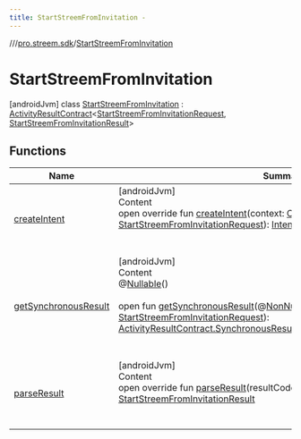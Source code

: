 ```yaml
---
title: StartStreemFromInvitation -
---
```

//[<root>](../../../index.md)/[pro.streem.sdk](../index.md)/[StartStreemFromInvitation](index.md)



# StartStreemFromInvitation  
 [androidJvm] class [StartStreemFromInvitation](index.md) : [ActivityResultContract](https://developer.android.com/reference/kotlin/androidx/activity/result/contract/ActivityResultContract.html)<[StartStreemFromInvitationRequest](../-start-streem-from-invitation-request/index.md), [StartStreemFromInvitationResult](../-start-streem-from-invitation-result/index.md)>    


## Functions  
  
|  Name |  Summary | 
|---|---|
| <a name="pro.streem.sdk/StartStreemFromInvitation/createIntent/#android.content.Context#pro.streem.sdk.StartStreemFromInvitationRequest/PointingToDeclaration/"></a>[createIntent](create-intent.md)| <a name="pro.streem.sdk/StartStreemFromInvitation/createIntent/#android.content.Context#pro.streem.sdk.StartStreemFromInvitationRequest/PointingToDeclaration/"></a>[androidJvm]  <br>Content  <br>open override fun [createIntent](create-intent.md)(context: [Context](https://developer.android.com/reference/kotlin/android/content/Context.html), input: [StartStreemFromInvitationRequest](../-start-streem-from-invitation-request/index.md)): [Intent](https://developer.android.com/reference/kotlin/android/content/Intent.html)  <br><br><br>|
| <a name="androidx.activity.result.contract/ActivityResultContract/getSynchronousResult/#android.content.Context#pro.streem.sdk.StartStreemFromInvitationRequest/PointingToDeclaration/"></a>[getSynchronousResult](index.md#%5Bandroidx.activity.result.contract%2FActivityResultContract%2FgetSynchronousResult%2F%23android.content.Context%23pro.streem.sdk.StartStreemFromInvitationRequest%2FPointingToDeclaration%2F%5D%2FFunctions%2F-1403371353)| <a name="androidx.activity.result.contract/ActivityResultContract/getSynchronousResult/#android.content.Context#pro.streem.sdk.StartStreemFromInvitationRequest/PointingToDeclaration/"></a>[androidJvm]  <br>Content  <br>@[Nullable](https://developer.android.com/reference/kotlin/androidx/annotation/Nullable.html)()  <br>  <br>open fun [getSynchronousResult](index.md#%5Bandroidx.activity.result.contract%2FActivityResultContract%2FgetSynchronousResult%2F%23android.content.Context%23pro.streem.sdk.StartStreemFromInvitationRequest%2FPointingToDeclaration%2F%5D%2FFunctions%2F-1403371353)(@[NonNull](https://developer.android.com/reference/kotlin/androidx/annotation/NonNull.html)()p0: [Context](https://developer.android.com/reference/kotlin/android/content/Context.html), p1: [StartStreemFromInvitationRequest](../-start-streem-from-invitation-request/index.md)): [ActivityResultContract.SynchronousResult](https://developer.android.com/reference/kotlin/androidx/activity/result/contract/ActivityResultContract.SynchronousResult.html)<[StartStreemFromInvitationResult](../-start-streem-from-invitation-result/index.md)>?  <br><br><br>|
| <a name="pro.streem.sdk/StartStreemFromInvitation/parseResult/#kotlin.Int#android.content.Intent?/PointingToDeclaration/"></a>[parseResult](parse-result.md)| <a name="pro.streem.sdk/StartStreemFromInvitation/parseResult/#kotlin.Int#android.content.Intent?/PointingToDeclaration/"></a>[androidJvm]  <br>Content  <br>open override fun [parseResult](parse-result.md)(resultCode: [Int](https://kotlinlang.org/api/latest/jvm/stdlib/kotlin/-int/index.html), intent: [Intent](https://developer.android.com/reference/kotlin/android/content/Intent.html)?): [StartStreemFromInvitationResult](../-start-streem-from-invitation-result/index.md)  <br><br><br>|


